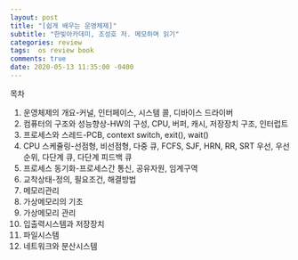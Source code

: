 ```yaml
---
layout: post
title: "[쉽게 배우는 운영체제]"
subtitle: "한빛아카데미, 조성호 저. 메모하며 읽기"
categories: review
tags:  os review book 
comments: true
date: 2020-05-13 11:35:00 -0400
---
```


목차
1. 운영체제의 개요-커널, 인터페이스, 시스템 콜, 디바이스 드라이버
2. 컴퓨터의 구조와 성능향상-HW의 구성, CPU, 버퍼, 캐시, 저장장치 구조, 인터럽트
3. 프로세스와 스레드-PCB, context switch, exit(), wait()
4. CPU 스케쥴링-선점형, 비선점형, 다중 큐, FCFS, SJF, HRN, RR, SRT 우선, 우선순위, 다단계 큐, 다단계 피드백 큐
5. 프로세스 동기화-프로세스간 통신, 공유자원, 임계구역
6. 교착상태-정의, 필요조건, 해결방법
7. 메모리관리
8. 가상메모리의 기초
9. 가상메모리 관리
10. 입출력시스템과 저장장치
11. 파일시스템
12. 네트워크와 분산시스템

